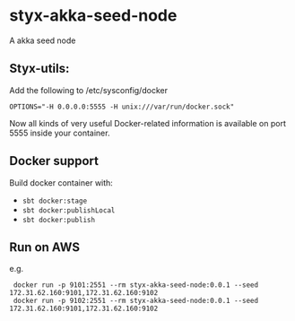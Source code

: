 # styx-akka-seed-node
A akka seed node


## Styx-utils:

Add the following to /etc/sysconfig/docker
 ```
 OPTIONS="-H 0.0.0.0:5555 -H unix:///var/run/docker.sock"
 ```

Now all kinds of very useful Docker-related information is available on port 5555 inside your container.


## Docker support

Build docker container with:
*   ```sbt docker:stage```
*   ```sbt docker:publishLocal```
*   ```sbt docker:publish```

## Run on AWS

e.g.

```
 docker run -p 9101:2551 --rm styx-akka-seed-node:0.0.1 --seed 172.31.62.160:9101,172.31.62.160:9102
 docker run -p 9102:2551 --rm styx-akka-seed-node:0.0.1 --seed 172.31.62.160:9101,172.31.62.160:9102
  ```